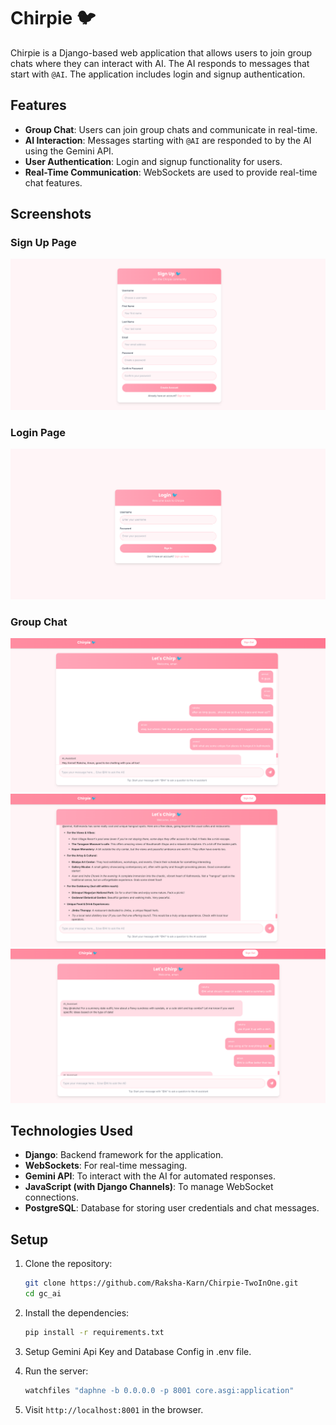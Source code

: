
# Chirpie 🐦

Chirpie is a Django-based web application that allows users to join group chats where they can interact with AI. The AI responds to messages that start with `@AI`. The application includes login and signup authentication.


## Features
- **Group Chat**: Users can join group chats and communicate in real-time.
- **AI Interaction**: Messages starting with `@AI` are responded to by the AI using the Gemini API.
- **User Authentication**: Login and signup functionality for users.
- **Real-Time Communication**: WebSockets are used to provide real-time chat features.

## Screenshots

### Sign Up Page
![Sign Up](./screenshots/first.png)

### Login Page
![Login](./screenshots/second.png)

### Group Chat
![Group Chat](./screenshots/third.png)
![Group Chat](./screenshots/fourth.png)
![Group Chat](./screenshots/fifth.png)


## Technologies Used
- **Django**: Backend framework for the application.
- **WebSockets**: For real-time messaging.
- **Gemini API**: To interact with the AI for automated responses.
- **JavaScript (with Django Channels)**: To manage WebSocket connections.
- **PostgreSQL**: Database for storing user credentials and chat messages.

## Setup

1. Clone the repository:

   ```bash
   git clone https://github.com/Raksha-Karn/Chirpie-TwoInOne.git
   cd gc_ai
2. Install the dependencies:
    ```bash
    pip install -r requirements.txt
    ```
4. Setup Gemini Api Key and Database Config in .env file.
5. Run the server:
    ```bash
    watchfiles "daphne -b 0.0.0.0 -p 8001 core.asgi:application"
    ```
5. Visit `http://localhost:8001` in the browser.
